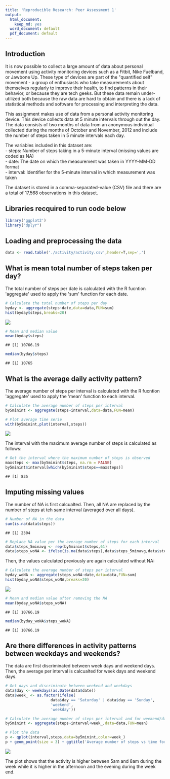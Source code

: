 ```yaml
---
title: 'Reproducible Research: Peer Assessment 1'
output:
  html_document:
    keep_md: yes
  word_document: default
  pdf_document: default
---
```


## Introduction

It is now possible to collect a large amount of data about personal movement using activity monitoring devices such as a Fitbit, Nike Fuelband, or Jawbone Up. These type of devices are part of the "quantified self" movement - a group of enthusiasts who take measurements about themselves regularly to improve their health, to find patterns in their behavior, or because they are tech geeks. But these data remain under-utilized both because the raw data are hard to obtain and there is a lack of statistical methods and software for processing and interpreting the data.

This assignment makes use of data from a personal activity monitoring device. This device collects data at 5 minute intervals through out the day. The data consists of two months of data from an anonymous individual collected during the months of October and November, 2012 and include the number of steps taken in 5 minute intervals each day.

The variables included in this dataset are:  
    - steps: Number of steps taking in a 5-minute interval (missing values are coded as NA)  
    - date: The date on which the measurement was taken in YYYY-MM-DD format  
    - interval: Identifier for the 5-minute interval in which measurement was taken  

The dataset is stored in a comma-separated-value (CSV) file and there are a total of 17,568 observations in this dataset.

## Libraries recquired to run code below


```r
library('ggplot2')
library("dplyr")
```


## Loading and preprocessing the data


```r
data <- read.table('./activity/activity.csv',header=T,sep=',')
```


## What is mean total number of steps taken per day?

The total number of steps per date is calculated with the R fucntion 'aggregate' used to apply the 'sum' function for each date.


```r
# Calculate the total number of steps per day
byday <- aggregate(steps~date,data=data,FUN=sum)
hist(byday$steps,breaks=20)
```

![](PA1_template_files/figure-html/unnamed-chunk-3-1.png)<!-- -->

```r
# Mean and median value
mean(byday$steps)
```

```
## [1] 10766.19
```

```r
median(byday$steps)
```

```
## [1] 10765
```


## What is the average daily activity pattern?

The average number of steps per interval is calculated with the R fucntion 'aggregate' used to apply the 'mean' function to each interval.



```r
# Calculate the average number of steps per interval
by5minint <- aggregate(steps~interval,data=data,FUN=mean)

# Plot average time serie
with(by5minint,plot(interval,steps))
```

![](PA1_template_files/figure-html/unnamed-chunk-4-1.png)<!-- -->

The interval with the maximum average number of steps is calculated as follows:


```r
# Get the interval where the maximum number of steps is observed
maxsteps <- max(by5minint$steps, na.rm = FALSE)
by5minint$interval[which(by5minint$steps==maxsteps)]
```

```
## [1] 835
```


## Imputing missing values

The number of NA is first calcualted.
Then, all NA are replaced by the number of steps at teh same interval (averaged over all days).


```r
# Number of NA in the data
sum(is.na(data$steps))
```

```
## [1] 2304
```

```r
# Replace NA value per the average number of steps for each interval
data$steps_5minavg <- rep(by5minint$steps,61)
data$steps_woNA <- ifelse(is.na(data$steps),data$steps_5minavg,data$steps)
```

Then, the values calculated previously are again calculated without NA:


```r
# Calculate the average number of steps per interval
byday_woNA <- aggregate(steps_woNA~date,data=data,FUN=sum)
hist(byday_woNA$steps_woNA,breaks=20)
```

![](PA1_template_files/figure-html/unnamed-chunk-7-1.png)<!-- -->

```r
# Mean and median value after removing the NA
mean(byday_woNA$steps_woNA)
```

```
## [1] 10766.19
```

```r
median(byday_woNA$steps_woNA)
```

```
## [1] 10766.19
```


## Are there differences in activity patterns between weekdays and weekends?

The data are first discriminated between week days and weekend days.
Then, the average per interval is calcualted for week days and weekend days.


```r
# Get days and discriminate between weekend and weekdays
data$day <- weekdays(as.Date(data$date))
data$week_ <- as.factor(ifelse(
                    data$day == 'Saturday' | data$day == 'Sunday',
                    'weekend',
                    'weekday'))

# Calculate the average number of steps per interval and for weekend/days
by5minint <- aggregate(steps~interval+week_,data=data,FUN=mean)

# Plot the data
p <- qplot(interval,steps,data=by5minint,color=week_)
p + geom_point(size = 3) + ggtitle('Average number of steps vs time for weekdays and weekend days')
```

![](PA1_template_files/figure-html/unnamed-chunk-8-1.png)<!-- -->

The plot shows that the activity is higher between 5am and 8am during the week while it is higher in the afternoon and the evening during the week end.



